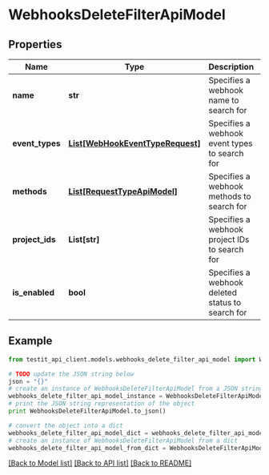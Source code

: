 # WebhooksDeleteFilterApiModel


## Properties
Name | Type | Description | Notes
------------ | ------------- | ------------- | -------------
**name** | **str** | Specifies a webhook name to search for | [optional] 
**event_types** | [**List[WebHookEventTypeRequest]**](WebHookEventTypeRequest.md) | Specifies a webhook event types to search for | [optional] 
**methods** | [**List[RequestTypeApiModel]**](RequestTypeApiModel.md) | Specifies a webhook methods to search for | [optional] 
**project_ids** | **List[str]** | Specifies a webhook project IDs to search for | [optional] 
**is_enabled** | **bool** | Specifies a webhook deleted status to search for | [optional] 

## Example

```python
from testit_api_client.models.webhooks_delete_filter_api_model import WebhooksDeleteFilterApiModel

# TODO update the JSON string below
json = "{}"
# create an instance of WebhooksDeleteFilterApiModel from a JSON string
webhooks_delete_filter_api_model_instance = WebhooksDeleteFilterApiModel.from_json(json)
# print the JSON string representation of the object
print WebhooksDeleteFilterApiModel.to_json()

# convert the object into a dict
webhooks_delete_filter_api_model_dict = webhooks_delete_filter_api_model_instance.to_dict()
# create an instance of WebhooksDeleteFilterApiModel from a dict
webhooks_delete_filter_api_model_from_dict = WebhooksDeleteFilterApiModel.from_dict(webhooks_delete_filter_api_model_dict)
```
[[Back to Model list]](../README.md#documentation-for-models) [[Back to API list]](../README.md#documentation-for-api-endpoints) [[Back to README]](../README.md)


